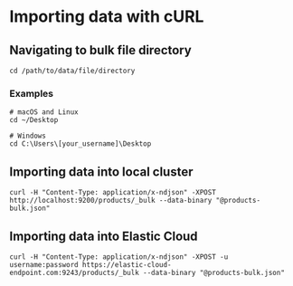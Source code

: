 # Importing data with cURL

## Navigating to bulk file directory

```
cd /path/to/data/file/directory
```

### Examples
```
# macOS and Linux
cd ~/Desktop

# Windows
cd C:\Users\[your_username]\Desktop
```

## Importing data into local cluster

```
curl -H "Content-Type: application/x-ndjson" -XPOST http://localhost:9200/products/_bulk --data-binary "@products-bulk.json"
```

## Importing data into Elastic Cloud 
```
curl -H "Content-Type: application/x-ndjson" -XPOST -u username:password https://elastic-cloud-endpoint.com:9243/products/_bulk --data-binary "@products-bulk.json"
```


